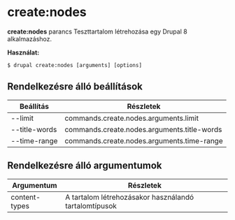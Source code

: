 # create:nodes
**create:nodes** parancs Teszttartalom létrehozása egy Drupal 8 alkalmazáshoz.

**Használat:**
```
$ drupal create:nodes [arguments] [options] 
```

## Rendelkezésre álló beállítások
Beállítás | Részletek
-------|-------------
--limit | commands.create.nodes.arguments.limit
--title-words | commands.create.nodes.arguments.title-words
--time-range | commands.create.nodes.arguments.time-range

## Rendelkezésre álló argumentumok
Argumentum | Részletek
---------|-------------
content-types | A tartalom létrehozásakor használandó tartalomtípusok

